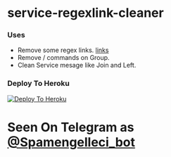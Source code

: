 # service-regexlink-cleaner


### Uses

- Remove some regex links. [links](https://github.com/SpamShield/service-regexlink-cleaner/blob/555360658aceda14e1045ade2c3fe459cf24f84c/service.py#L26) 
- Remove / commands on Group. 
- Clean Service mesage like Join and Left. 


### Deploy To Heroku

[![Deploy To Heroku](https://www.herokucdn.com/deploy/button.svg)](https://heroku.com/deploy?template=https://github.com/Tuncay456/spamlinksilmeopmeoksama)

# Seen On Telegram as [@Spamengelleci_bot](https://t.me/Spamengelleci_bot) 
